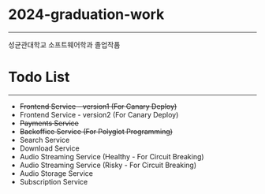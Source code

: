 # 2024-graduation-work
---
성균관대학교 소프트웨어학과 졸업작품

# Todo List
---
* ~~Frontend Service - version1 (For Canary Deploy)~~
* Frontend Service - version2 (For Canary Deploy)
* ~~Payments Service~~
* ~~Backoffice Service (For Polyglot Programming)~~
* Search Service
* Download Service
* Audio Streaming Service (Healthy - For Circuit Breaking)
* Audio Streaming Service (Risky - For Circuit Breaking)
* Audio Storage Service
* Subscription Service
